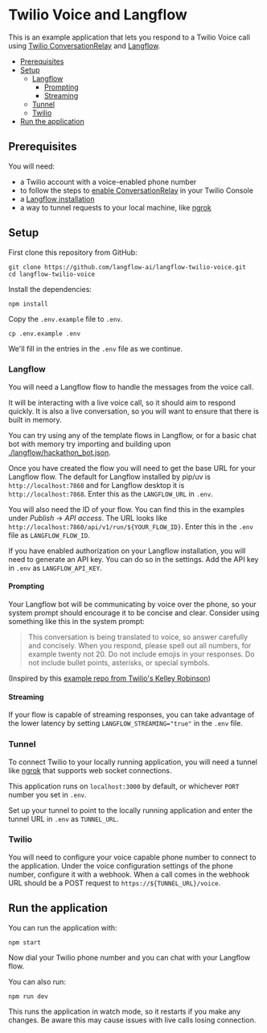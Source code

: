 # Twilio Voice and Langflow

This is an example application that lets you respond to a Twilio Voice call using [Twilio ConversationRelay](https://www.twilio.com/docs/voice/twiml/connect/conversationrelay) and [Langflow](https://www.langflow.org/).

- [Prerequisites](#prerequisites)
- [Setup](#setup)
  - [Langflow](#langflow)
    - [Prompting](#prompting)
    - [Streaming](#streaming)
  - [Tunnel](#tunnel)
  - [Twilio](#twilio)
- [Run the application](#run-the-application)

## Prerequisites

You will need:

- a Twilio account with a voice-enabled phone number
- to follow the steps to [enable ConversationRelay](https://www.twilio.com/docs/voice/twiml/connect/conversationrelay/onboarding#integrate-twilio-with-conversationrelay) in your Twilio Console
- a [Langflow installation](https://docs.langflow.org/get-started-installation)
- a way to tunnel requests to your local machine, like [ngrok](http://ngrok.com/)

## Setup

First clone this repository from GitHub:

```
git clone https://github.com/langflow-ai/langflow-twilio-voice.git
cd langflow-twilio-voice
```

Install the dependencies:

```
npm install
```

Copy the `.env.example` file to `.env`.

```
cp .env.example .env
```

We'll fill in the entries in the `.env` file as we continue.

### Langflow

You will need a Langflow flow to handle the messages from the voice call.

It will be interacting with a live voice call, so it should aim to respond quickly. It is also a live conversation, so you will want to ensure that there is built in memory.

You can try using any of the template flows in Langflow, or for a basic chat bot with memory try importing and building upon [./langflow/hackathon_bot.json](./langflow/hackathon_bot.json).

Once you have created the flow you will need to get the base URL for your Langflow flow. The default for Langflow installed by pip/uv is `http://localhost:7860` and for Langflow desktop it is `http://localhost:7868`. Enter this as the `LANGFLOW_URL` in `.env`.

You will also need the ID of your flow. You can find this in the examples under _Publish_ -> _API access_. The URL looks like `http://localhost:7860/api/v1/run/${YOUR_FLOW_ID}`. Enter this in the `.env` file as `LANGFLOW_FLOW_ID`.

If you have enabled authorization on your Langflow installation, you will need to generate an API key. You can do so in the settings. Add the API key in `.env` as `LANGFLOW_API_KEY`.

#### Prompting

Your Langflow bot will be communicating by voice over the phone, so your system prompt should encourage it to be concise and clear. Consider using something like this in the system prompt:

> This conversation is being translated to voice, so answer carefully and concisely. When you respond, please spell out all numbers, for example twenty not 20. Do not include emojis in your responses. Do not include bullet points, asterisks, or special symbols.

(Inspired by this [example repo from Twilio's Kelley Robinson](https://github.com/robinske/cr-demo/blob/main/server.js#L11))

#### Streaming

If your flow is capable of streaming responses, you can take advantage of the lower latency by setting `LANGFLOW_STREAMING="true"` in the `.env` file.

### Tunnel

To connect Twilio to your locally running application, you will need a tunnel like [ngrok](https://ngrok.com) that supports web socket connections.

This application runs on `localhost:3000` by default, or whichever `PORT` number you set in `.env`.

Set up your tunnel to point to the locally running application and enter the tunnel URL in `.env` as `TUNNEL_URL`.

### Twilio

You will need to configure your voice capable phone number to connect to the application. Under the voice configuration settings of the phone number, configure it with a webhook. When a call comes in the webhook URL should be a POST request to `https://${TUNNEL_URL}/voice`.

## Run the application

You can run the application with:

```
npm start
```

Now dial your Twilio phone number and you can chat with your Langflow flow.

You can also run:

```
npm run dev
```

This runs the application in watch mode, so it restarts if you make any changes. Be aware this may cause issues with live calls losing connection.
